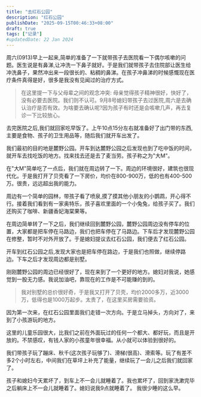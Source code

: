 ```yaml
---
title: "去红石公园"
description: "红石公园"
publishDate: "2025-09-15T00:46:33+08:00"
draft: true
tags: ["记录"]
#updatedDate: 22 Jan 2024
---
```


周六(0913)早上一起来,简单的准备了一下就带孩子去医院看一下偶尔咳嗽的问题。医生说是有鼻涕,让冲洗一下鼻子就好。于是我们就带孩子去住院部让医生给冲洗鼻子，果然冲出来一段很长的、粘稠的鼻涕。在孩子冲鼻涕的时候感慨现在医疗条件真得是好，很多是我没有见闻过的治疗方式。

> 在这里提一下与父母辈之间的观念冲突: 母亲觉得孩子精神很好，快好了，没有必要去医院。我们则不认可。9月8号媳妇带孩子去过医院,周六是去确认治疗是否有效。为啥要去确认呢?因为孩子有时还是会咳嗽几声，再去复诊一下比较放心。

去完医院之后,我们就回家吃早饭了。上午10点15分左右就准备好了出门带的东西,主要是食物、孩子的卫生用品等，随后我们就开车出发了。

我们最初的目的地是麓野公园。开车到达麓野公园之后发现也到了吃中饭的时间，就开车去找吃饭的地方。找来找去还是去了麦当劳。孩子称之为"大M"。

在"大M"简单吃了一点后，我们就在周边转了一下。周边的环境很好，建筑也很现代化。于是我打开了贝壳看了一下房价，均价在800-900万，低的也有400-500万。很贵，远远超出我的能力。

周边有一个简单的园林，带孩子看了喷泉,摸了摸其他小朋友的小鹦鹉，开心得不行。接着我们看到有一家奥特乐，孩子喜欢里面的一个小兔兔，给孩子买了。我们还购买了咖啡、新疆香妃海棠果等。

在周边简单转了一下之后，我们继续回到麓野公园，麓野公园周边没有停车的位置，大家都是把车停在马路边，我们也把车停在了马路边。下车后才发现麓野公园在修整，暂时不对外开放了。于是媳妇提议去红石公园，我们便去了红石公园。

开车到红石公园之后,发现大家也是把车停在路边，于是我们也照做，继续停路边。下车之后才发现周边都是别墅。

刚刚麓野公园的周边已经很好了，现在来到了一个更好的地方。媳妇对我说，她感觉到一股无力感。我说加油吧，靠现在的工作是不可能赚的到的。

> 我对别墅的总价很好奇，于是我又打开了贝壳，均价2000多万，近3000万，低得也是1000万起步。太贵了，在这里买房需要验资。

因为第一次来，在红石公园里面我们走错一次方向。于是立马掉头，方向对了，来到了小孩游玩的地方。

这里的儿童乐园很大，比我们之前在外面玩过的任何一个都大、都好玩，而且是开放的。不禁感叹，有钱人家的小孩童年很幸福。从小就可以体验到很好的。

我们带孩子玩了蹦床、秋千(这次孩子玩够了)、滑梯(很高)、滑索等。玩了有差不多2个小时左右，中间我们在草坪上补充了能量，继续玩了一会儿之后我们就回家了。

孩子和媳妇今天累坏了，到车上不一会儿就睡着了。我也累坏了，回到家洗漱完毕之后躺床上不一会儿就睡着了。媳妇说我9点就睡着了。
我很少睡的这么早。




















